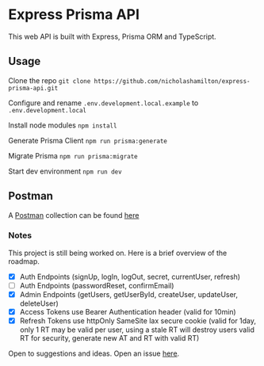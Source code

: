 # Express Prisma API
This web API is built with Express, Prisma ORM and TypeScript.

## Usage
Clone the repo `git clone https://github.com/nicholashamilton/express-prisma-api.git`

Configure and rename `.env.development.local.example` to `.env.development.local`

Install node modules `npm install`

Generate Prisma Client `npm run prisma:generate`

Migrate Prisma `npm run prisma:migrate`

Start dev environment `npm run dev`

## Postman
A [Postman](https://www.postman.com/) collection can be found [here](https://github.com/nicholashamilton/express-prisma-api/blob/main/postman_collection.json)

### Notes
This project is still being worked on. Here is a brief overview of the roadmap.

 * [x] Auth Endpoints (signUp, logIn, logOut, secret, currentUser, refresh)
 * [ ] Auth Endpoints (passwordReset, confirmEmail)
 * [x] Admin Endpoints (getUsers, getUserById, createUser, updateUser, deleteUser)
 * [x] Access Tokens use Bearer Authentication header (valid for 10min)
 * [x] Refresh Tokens use httpOnly SameSite lax secure cookie (valid for 1day, only 1 RT may be valid per user, using a stale RT will destroy users valid RT for security, generate new AT and RT with valid RT)

Open to suggestions and ideas. Open an issue [here](https://github.com/nicholashamilton/express-prisma-api/issues).